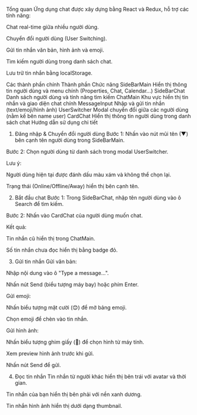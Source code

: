 Tổng quan
Ứng dụng chat được xây dựng bằng React và Redux, hỗ trợ các tính năng:

Chat real-time giữa nhiều người dùng.

Chuyển đổi người dùng (User Switching).

Gửi tin nhắn văn bản, hình ảnh và emoji.

Tìm kiếm người dùng trong danh sách chat.

Lưu trữ tin nhắn bằng localStorage.

Các thành phần chính
Thành phần	  Chức năng
SideBarMain	  Hiển thị thông tin người dùng và menu chính (Properties, Chat, Calendar...)
SideBarChat   Danh sách người dùng và tính năng tìm kiếm
ChatMain	    Khu vực hiển thị tin nhắn và giao diện chat chính
MessageInput	Nhập và gửi tin nhắn (text/emoji/hình ảnh)
UserSwitcher	Modal chuyển đổi giữa các người dùng (nằm kế bên name user)
CardChat	    Hiển thị thông tin người dùng trong danh sách chat
Hướng dẫn sử dụng chi tiết
1. Đăng nhập & Chuyển đổi người dùng
Bước 1: Nhấn vào nút mũi tên (▼) bên cạnh tên người dùng trong SideBarMain.

Bước 2: Chọn người dùng từ danh sách trong modal UserSwitcher.

Lưu ý:

Người dùng hiện tại được đánh dấu màu xám và không thể chọn lại.

Trạng thái (Online/Offline/Away) hiển thị bên cạnh tên.

2. Bắt đầu chat
Bước 1: Trong SideBarChat, nhập tên người dùng vào ô Search để tìm kiếm.

Bước 2: Nhấn vào CardChat của người dùng muốn chat.

Kết quả:

Tin nhắn cũ hiển thị trong ChatMain.

Số tin nhắn chưa đọc hiển thị bằng badge đỏ.

3. Gửi tin nhắn
Gửi văn bản:

Nhập nội dung vào ô "Type a message...".

Nhấn nút Send (biểu tượng máy bay) hoặc phím Enter.

Gửi emoji:

Nhấn biểu tượng mặt cười (😊) để mở bảng emoji.

Chọn emoji để chèn vào tin nhắn.

Gửi hình ảnh:

Nhấn biểu tượng ghim giấy (📎) để chọn hình từ máy tính.

Xem preview hình ảnh trước khi gửi.

Nhấn nút Send để gửi.

4. Đọc tin nhắn
Tin nhắn từ người khác hiển thị bên trái với avatar và thời gian.

Tin nhắn của bạn hiển thị bên phải với nền xanh dương.

Tin nhắn hình ảnh hiển thị dưới dạng thumbnail.
